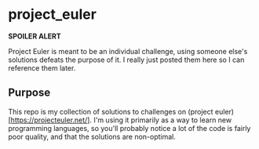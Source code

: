 # project_euler

**SPOILER ALERT**

Project Euler is meant to be an individual challenge, using someone else's
solutions defeats the purpose of it. I really just posted them here so I can
reference them later.

## Purpose

This repo is my collection of solutions to challenges on
(project euler)[https://projecteuler.net/]. I'm using it primarily as a way to
learn new programming languages, so you'll probably notice a lot of the code
is fairly poor quality, and that the solutions are non-optimal.

